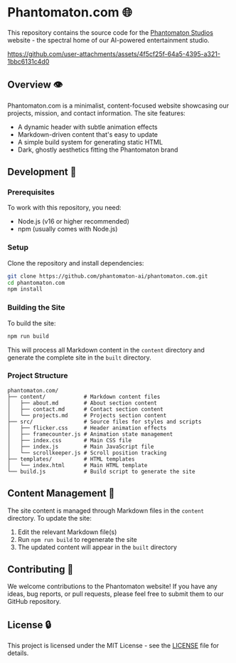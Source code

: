 # Phantomaton.com 🌐

This repository contains the source code for the [Phantomaton Studios](https://phantomaton.com) website - the spectral home of our AI-powered entertainment studio.

https://github.com/user-attachments/assets/4f5cf25f-64a5-4395-a321-1bbc6131c4d0

## Overview 👁️

Phantomaton.com is a minimalist, content-focused website showcasing our projects, mission, and contact information. The site features:

- A dynamic header with subtle animation effects
- Markdown-driven content that's easy to update
- A simple build system for generating static HTML
- Dark, ghostly aesthetics fitting the Phantomaton brand

## Development 🧪

### Prerequisites

To work with this repository, you need:

- Node.js (v16 or higher recommended)
- npm (usually comes with Node.js)

### Setup

Clone the repository and install dependencies:

```bash
git clone https://github.com/phantomaton-ai/phantomaton.com.git
cd phantomaton.com
npm install
```

### Building the Site

To build the site:

```bash
npm run build
```

This will process all Markdown content in the `content` directory and generate the complete site in the `built` directory.

### Project Structure

```
phantomaton.com/
├── content/            # Markdown content files
│   ├── about.md        # About section content
│   ├── contact.md      # Contact section content
│   └── projects.md     # Projects section content
├── src/                # Source files for styles and scripts
│   ├── flicker.css     # Header animation effects
│   ├── framecounter.js # Animation state management
│   ├── index.css       # Main CSS file
│   ├── index.js        # Main JavaScript file
│   └── scrollkeeper.js # Scroll position tracking
├── templates/          # HTML templates
│   └── index.html      # Main HTML template
└── build.js            # Build script to generate the site
```

## Content Management 📝

The site content is managed through Markdown files in the `content` directory. To update the site:

1. Edit the relevant Markdown file(s)
2. Run `npm run build` to regenerate the site
3. The updated content will appear in the `built` directory

## Contributing 🦄

We welcome contributions to the Phantomaton website! If you have any ideas, bug reports, or pull requests, please feel free to submit them to our GitHub repository.

## License 🔒

This project is licensed under the MIT License - see the [LICENSE](LICENSE) file for details.
